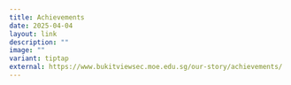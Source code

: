 ```yaml
---
title: Achievements
date: 2025-04-04
layout: link
description: ""
image: ""
variant: tiptap
external: https://www.bukitviewsec.moe.edu.sg/our-story/achievements/
---
```

